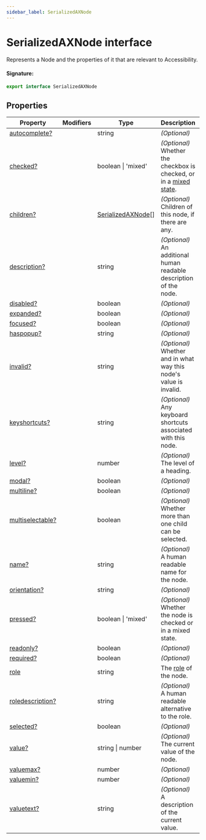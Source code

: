 ```yaml
---
sidebar_label: SerializedAXNode
---
```


# SerializedAXNode interface

Represents a Node and the properties of it that are relevant to Accessibility.

#### Signature:

```typescript
export interface SerializedAXNode
```

## Properties

| Property                                                            | Modifiers | Type                                                    | Description                                                                                                                                                 | Default |
| ------------------------------------------------------------------- | --------- | ------------------------------------------------------- | ----------------------------------------------------------------------------------------------------------------------------------------------------------- | ------- |
| [autocomplete?](./puppeteer.serializedaxnode.autocomplete.md)       |           | string                                                  | _(Optional)_                                                                                                                                                |         |
| [checked?](./puppeteer.serializedaxnode.checked.md)                 |           | boolean \| 'mixed'                                      | _(Optional)_ Whether the checkbox is checked, or in a [mixed state](https://www.w3.org/TR/wai-aria-practices/examples/checkbox/checkbox-2/checkbox-2.html). |         |
| [children?](./puppeteer.serializedaxnode.children.md)               |           | [SerializedAXNode](./puppeteer.serializedaxnode.md)\[\] | _(Optional)_ Children of this node, if there are any.                                                                                                       |         |
| [description?](./puppeteer.serializedaxnode.description.md)         |           | string                                                  | _(Optional)_ An additional human readable description of the node.                                                                                          |         |
| [disabled?](./puppeteer.serializedaxnode.disabled.md)               |           | boolean                                                 | _(Optional)_                                                                                                                                                |         |
| [expanded?](./puppeteer.serializedaxnode.expanded.md)               |           | boolean                                                 | _(Optional)_                                                                                                                                                |         |
| [focused?](./puppeteer.serializedaxnode.focused.md)                 |           | boolean                                                 | _(Optional)_                                                                                                                                                |         |
| [haspopup?](./puppeteer.serializedaxnode.haspopup.md)               |           | string                                                  | _(Optional)_                                                                                                                                                |         |
| [invalid?](./puppeteer.serializedaxnode.invalid.md)                 |           | string                                                  | _(Optional)_ Whether and in what way this node's value is invalid.                                                                                          |         |
| [keyshortcuts?](./puppeteer.serializedaxnode.keyshortcuts.md)       |           | string                                                  | _(Optional)_ Any keyboard shortcuts associated with this node.                                                                                              |         |
| [level?](./puppeteer.serializedaxnode.level.md)                     |           | number                                                  | _(Optional)_ The level of a heading.                                                                                                                        |         |
| [modal?](./puppeteer.serializedaxnode.modal.md)                     |           | boolean                                                 | _(Optional)_                                                                                                                                                |         |
| [multiline?](./puppeteer.serializedaxnode.multiline.md)             |           | boolean                                                 | _(Optional)_                                                                                                                                                |         |
| [multiselectable?](./puppeteer.serializedaxnode.multiselectable.md) |           | boolean                                                 | _(Optional)_ Whether more than one child can be selected.                                                                                                   |         |
| [name?](./puppeteer.serializedaxnode.name.md)                       |           | string                                                  | _(Optional)_ A human readable name for the node.                                                                                                            |         |
| [orientation?](./puppeteer.serializedaxnode.orientation.md)         |           | string                                                  | _(Optional)_                                                                                                                                                |         |
| [pressed?](./puppeteer.serializedaxnode.pressed.md)                 |           | boolean \| 'mixed'                                      | _(Optional)_ Whether the node is checked or in a mixed state.                                                                                               |         |
| [readonly?](./puppeteer.serializedaxnode.readonly.md)               |           | boolean                                                 | _(Optional)_                                                                                                                                                |         |
| [required?](./puppeteer.serializedaxnode.required.md)               |           | boolean                                                 | _(Optional)_                                                                                                                                                |         |
| [role](./puppeteer.serializedaxnode.role.md)                        |           | string                                                  | The [role](https://www.w3.org/TR/wai-aria/#usage_intro) of the node.                                                                                        |         |
| [roledescription?](./puppeteer.serializedaxnode.roledescription.md) |           | string                                                  | _(Optional)_ A human readable alternative to the role.                                                                                                      |         |
| [selected?](./puppeteer.serializedaxnode.selected.md)               |           | boolean                                                 | _(Optional)_                                                                                                                                                |         |
| [value?](./puppeteer.serializedaxnode.value.md)                     |           | string \| number                                        | _(Optional)_ The current value of the node.                                                                                                                 |         |
| [valuemax?](./puppeteer.serializedaxnode.valuemax.md)               |           | number                                                  | _(Optional)_                                                                                                                                                |         |
| [valuemin?](./puppeteer.serializedaxnode.valuemin.md)               |           | number                                                  | _(Optional)_                                                                                                                                                |         |
| [valuetext?](./puppeteer.serializedaxnode.valuetext.md)             |           | string                                                  | _(Optional)_ A description of the current value.                                                                                                            |         |
